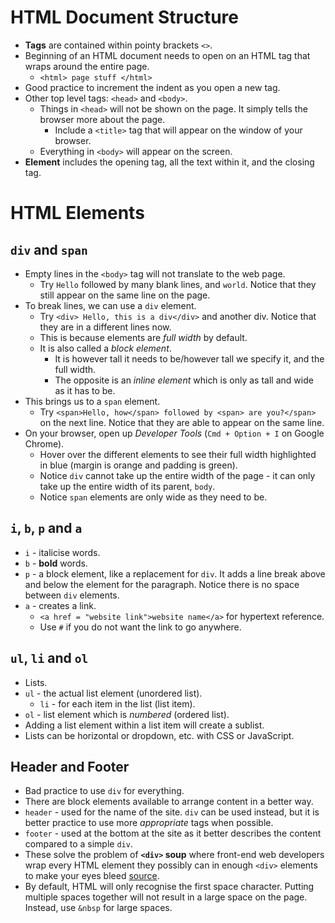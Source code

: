 # HTML Document Structure

- **Tags** are contained within pointy brackets `<>`.
- Beginning of an HTML document needs to open on an HTML tag that wraps around the entire page.
  - `<html> page stuff </html>`
- Good practice to increment the indent as you open a new tag.
- Other top level tags: `<head>` and `<body>`.
  - Things in `<head>` will not be shown on the page. It simply tells the browser more about the page.
    - Include a `<title>` tag that will appear on the window of your browser.
  - Everything in `<body>` will appear on the screen.
- **Element** includes the opening tag, all the text within it, and the closing tag.

# HTML Elements

## `div` and `span`

- Empty lines in the `<body>` tag will not translate to the web page.
  - Try `Hello` followed by many blank lines, and `world`. Notice that they still appear on the same line on the page.
- To break lines, we can use a `div` element. 
  - Try `<div> Hello, this is a div</div>` and another div. Notice that they are in a different lines now.
  - This is because elements are *full width* by default.
  - It is also called a *block element*.
    - It is however tall it needs to be/however tall we specify it, and the full width.
    - The opposite is an *inline element* which is only as tall and wide as it has to be.
- This brings us to a `span` element.
  - Try `<span>Hello, how</span> followed by <span> are you?</span>` on the next line. Notice that they are able to appear on the same line.
- On your browser, open up *Developer Tools* (`Cmd + Option + I` on Google Chrome).
  - Hover over the different elements to see their full width highlighted in blue (margin is orange and padding is green).
  - Notice `div` cannot take up the entire width of the page - it can only take up the entire width of its parent, `body`.
  - Notice `span` elements are only wide as they need to be.

## `i`, `b`, `p` and `a`
- `i` - italicise words.
- `b` - **bold** words.
- `p` - a block element, like a replacement for `div`. It adds a line break above and below the element for the paragraph. Notice there is no space between `div` elements.
- `a` - creates a link.
  - `<a href = "website link">website name</a>` for hypertext reference.
  - Use `#` if you do not want the link to go anywhere.

## `ul`, `li` and `ol`
- Lists.
- `ul` - the actual list element (unordered list).
  - `li` - for each item in the list (list item).
- `ol` - list element which is *numbered* (ordered list).
- Adding a list element within a list item will create a sublist.
- Lists can be horizontal or dropdown, etc. with CSS or JavaScript.

## Header and Footer

- Bad practice to use `div` for everything.
- There are block elements available to arrange content in a better way.
- `header` - used for the name of the site. `div` can be used instead, but it is better practice to use more *appropriate* tags when possible.
- `footer` - used at the bottom at the site as it better describes the content compared to a simple `div`.
- These solve the problem of **`<div>` soup** where front-end web developers wrap every HTML element they possibly can in enough `<div>` elements to make your eyes bleed [source](https://www.chillybin.com.sg/would-you-like-another-bowl-of-div-soup/).
- By default, HTML will only recognise the first space character. Putting multiple spaces together will not result in a large space on the page. Instead, use `&nbsp` for large spaces.
